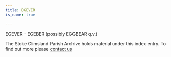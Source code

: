 ```yaml
---
title: EGEVER
is_name: true

---
```


EGEVER - EGEBER (possibly EGGBEAR q.v.)


The Stoke Climsland Parish Archive holds material under this index entry. To find out more please [contact us](/contact/)
